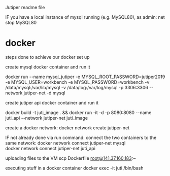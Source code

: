 Jutiper readme file

IF you have a local instance of mysql running (e.g. MySQL80), 
as admin:
net stop MySQL80

# docker
steps done to achieve our docker set up

create mysql docker container
and run it

docker run --name mysql_jutiper -e MYSQL_ROOT_PASSWORD=jutiper2019 -e MYSQL_USER=workbench -e MYSQL_PASSWORD=workbench -v /data/mysql:/var/lib/mysql -v /data/log:/var/log/mysql -p 3306:3306 --network jutiper-net -d mysql

create jutiper api docker container
and run it

docker build -t juti_image . && docker run -it -d -p 8080:8080 --name juti_api --network jutiper-net juti_image 

create a docker network:
docker network create jutiper-net

IF not already done via run command: 
connect the two containers to the same network:
docker network connect jutiper-net mysql  
docker network connect jutiper-net juti_api  

uploading files to the VM
scp Dockerfile root@141.37.160.183:~


executing stuff in a docker container
docker exec -it juti /bin/bash  


